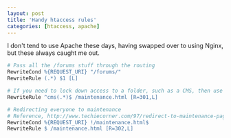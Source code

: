 ```yaml
---
layout: post
title: 'Handy htaccess rules'
categories: [htaccess, apache]
---
```


I don't tend to use Apache these days, having swapped over to using Nginx, but these always caught me out.  

```apache
# Pass all the /forums stuff through the routing
RewriteCond %{REQUEST_URI} "/forums/"
RewriteRule (.*) $1 [L]

# If you need to lock down access to a folder, such as a CMS, then use the following
RewriteRule ^cms(.*)$ /maintenance.html [R=301,L]

# Redirecting everyone to maintenance
# Reference, http://www.techiecorner.com/97/redirect-to-maintenance-page-during-upgrade-using-htaccess/
RewriteCond %{REQUEST_URI} !/maintenance.html$
RewriteRule $ /maintenance.html [R=302,L]
```